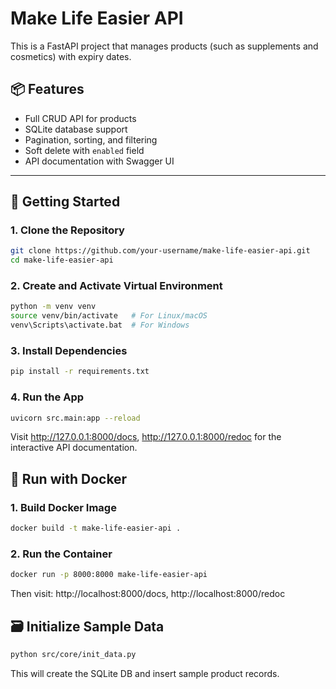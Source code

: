 
# Make Life Easier API

This is a FastAPI project that manages products (such as supplements and cosmetics) with expiry dates.

## 📦 Features

- Full CRUD API for products
- SQLite database support
- Pagination, sorting, and filtering
- Soft delete with `enabled` field
- API documentation with Swagger UI

---

## 🚀 Getting Started

### 1. Clone the Repository

```bash
git clone https://github.com/your-username/make-life-easier-api.git
cd make-life-easier-api
```
### 2. Create and Activate Virtual Environment
```bash
python -m venv venv
source venv/bin/activate   # For Linux/macOS
venv\Scripts\activate.bat  # For Windows
```
### 3. Install Dependencies
```bash
pip install -r requirements.txt
```
### 4. Run the App
```bash
uvicorn src.main:app --reload
```
Visit http://127.0.0.1:8000/docs, http://127.0.0.1:8000/redoc  for the interactive API documentation.

## 🐳 Run with Docker
### 1. Build Docker Image
```bash
docker build -t make-life-easier-api .
```
### 2. Run the Container
```bash
docker run -p 8000:8000 make-life-easier-api
```
Then visit: http://localhost:8000/docs, http://localhost:8000/redoc

## 🗃️ Initialize Sample Data
```bash
python src/core/init_data.py
```
This will create the SQLite DB and insert sample product records.

